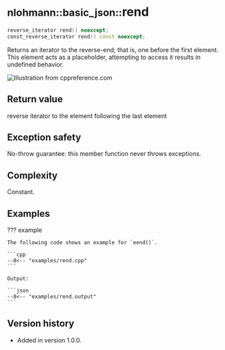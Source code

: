 # <small>nlohmann::basic_json::</small>rend

```cpp
reverse_iterator rend() noexcept;
const_reverse_iterator rend() const noexcept;
```

Returns an iterator to the reverse-end; that is, one before the first element. This element acts as a placeholder,
attempting to access it results in undefined behavior.

![Illustration from cppreference.com](Desktop/1010-ai-master/lib/json/doc/mkdocs/docs/images/range-rbegin-rend.svg)

## Return value

reverse iterator to the element following the last element

## Exception safety

No-throw guarantee: this member function never throws exceptions.

## Complexity

Constant.

## Examples

??? example

    The following code shows an example for `eend()`.
    
    ```cpp
    --8<-- "examples/rend.cpp"
    ```
    
    Output:
    
    ```json
    --8<-- "examples/rend.output"
    ```

## Version history

- Added in version 1.0.0.
